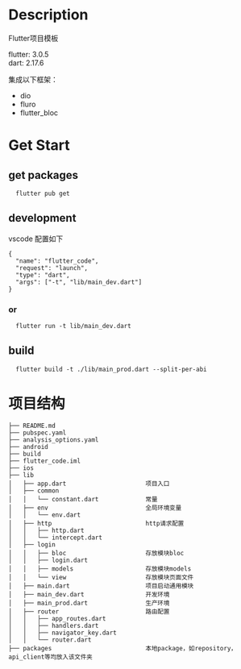 # Description

Flutter项目模板

flutter: 3.0.5  
dart: 2.17.6

集成以下框架：
* dio
* fluro
* flutter_bloc

# Get Start

## get packages

```
  flutter pub get
```

## development

vscode 配置如下

```
{
  "name": "flutter_code",
  "request": "launch",
  "type": "dart",
  "args": ["-t", "lib/main_dev.dart"]
}
```
### or

```
  flutter run -t lib/main_dev.dart
```
## build

```
  flutter build -t ./lib/main_prod.dart --split-per-abi
```

# 项目结构

```
├── README.md
├── pubspec.yaml
├── analysis_options.yaml
├── android
├── build
├── flutter_code.iml
├── ios
├── lib
│   ├── app.dart                      项目入口
│   ├── common       
│   │   └── constant.dart             常量
│   ├── env                           全局环境变量
│   │   └── env.dart
│   ├── http                          http请求配置
│   │   ├── http.dart
│   │   └── intercept.dart
│   ├── login                        
│   │   ├── bloc                      存放模块bloc
│   │   ├── login.dart
│   │   ├── models                    存放模块models
│   │   └── view                      存放模块页面文件
│   ├── main.dart                     项目启动通用模块
│   ├── main_dev.dart                 开发环境
│   ├── main_prod.dart                生产环境
│   ├── router                        路由配置
│   │   ├── app_routes.dart
│   │   ├── handlers.dart
│   │   ├── navigator_key.dart
│   │   └── router.dart
├── packages                          本地package，如repository，api_client等均放入该文件夹
```
